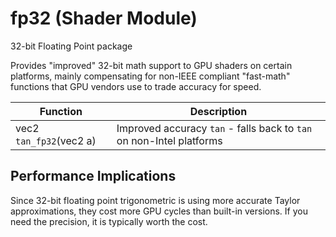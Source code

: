 # fp32 (Shader Module)

32-bit Floating Point package

Provides "improved" 32-bit math support to GPU shaders on certain platforms, mainly compensating for non-IEEE compliant "fast-math" functions that GPU vendors use to trade accuracy for speed.

| Function                        | Description           |
| ------------------------------- | --------------------- |
| vec2 `tan_fp32`(vec2 a)         | Improved accuracy `tan` - falls back to `tan` on non-Intel platforms |


## Performance Implications

Since 32-bit floating point trigonometric is using more accurate Taylor approximations, they cost more GPU cycles than built-in versions. If you need the precision, it is typically worth the cost.
